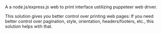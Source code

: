 A a node.js/express.js web to print interface ustilizing puppeteer web driver.

This solution gives you better control over printing web pages: If you need better control over pagination, style, orientation, headers/footers, etc., this solution helps with that.

